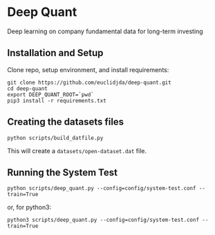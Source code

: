 # Deep Quant

Deep learning on company fundamental data for long-term investing

## Installation and Setup

Clone repo, setup environment, and install requirements:

```shell 
git clone https://github.com/euclidjda/deep-quant.git
cd deep-quant
export DEEP_QUANT_ROOT=`pwd`
pip3 install -r requirements.txt
```

## Creating the datasets files

`python scripts/build_datfile.py`

This will create a `datasets/open-dataset.dat` file.

## Running the System Test

`python scripts/deep_quant.py --config=config/system-test.conf --train=True`

or, for python3:

`python3 scripts/deep_quant.py --config=config/system-test.conf --train=True`

